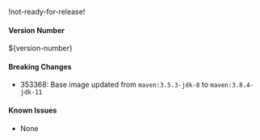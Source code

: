 !not-ready-for-release!

#### Version Number
${version-number}

#### Breaking Changes
- 353368: Base image updated from `maven:3.5.3-jdk-8` to `maven:3.8.4-jdk-11`

#### Known Issues
- None

